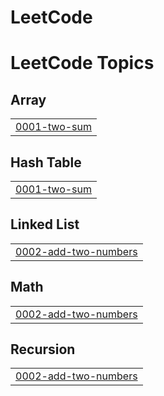 # LeetCode

<!---LeetCode Topics Start-->
# LeetCode Topics
## Array
|  |
| ------- |
| [0001-two-sum](https://github.com/ShivangMangal/LeetCode/tree/master/0001-two-sum) |
## Hash Table
|  |
| ------- |
| [0001-two-sum](https://github.com/ShivangMangal/LeetCode/tree/master/0001-two-sum) |
## Linked List
|  |
| ------- |
| [0002-add-two-numbers](https://github.com/ShivangMangal/LeetCode/tree/master/0002-add-two-numbers) |
## Math
|  |
| ------- |
| [0002-add-two-numbers](https://github.com/ShivangMangal/LeetCode/tree/master/0002-add-two-numbers) |
## Recursion
|  |
| ------- |
| [0002-add-two-numbers](https://github.com/ShivangMangal/LeetCode/tree/master/0002-add-two-numbers) |
<!---LeetCode Topics End-->